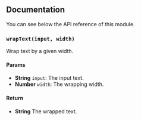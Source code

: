 ## Documentation

You can see below the API reference of this module.

### `wrapText(input, width)`
Wrap text by a given width.

#### Params

- **String** `input`: The input text.
- **Number** `width`: The wrapping width.

#### Return
- **String** The wrapped text.

